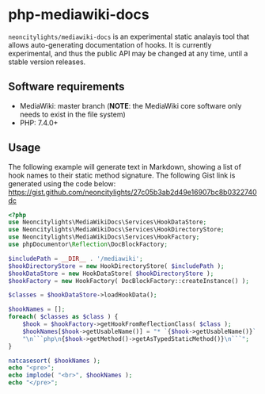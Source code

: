 # php-mediawiki-docs
`neoncitylights/mediawiki-docs` is an experimental static analayis tool that allows auto-generating documentation of hooks.
It is currently experimental, and thus the public API may be changed at any time, until a stable version releases.

## Software requirements
* MediaWiki: master branch (**NOTE**: the MediaWiki core software only needs to exist in the file system)
* PHP: 7.4.0+

## Usage
The following example will generate text in Markdown, showing a list of hook names to their static method signature.
The following Gist link is generated using the code below: https://gist.github.com/neoncitylights/27c05b3ab2d49e16907bc8b0322740dc

```php
<?php
use Neoncitylights\MediaWikiDocs\Services\HookDataStore;
use Neoncitylights\MediaWikiDocs\Services\HookDirectoryStore;
use Neoncitylights\MediaWikiDocs\Services\HookFactory;
use phpDocumentor\Reflection\DocBlockFactory;

$includePath = __DIR__ . '/mediawiki';
$hookDirectoryStore = new HookDirectoryStore( $includePath );
$hookDataStore = new HookDataStore( $hookDirectoryStore );
$hookFactory = new HookFactory( DocBlockFactory::createInstance() );

$classes = $hookDataStore->loadHookData();

$hookNames = [];
foreach( $classes as $class ) {
	$hook = $hookFactory->getHookFromReflectionClass( $class );
	$hookNames[$hook->getUsableName()] = "* `{$hook->getUsableName()}`: " .
	"\n```php\n{$hook->getMethod()->getAsTypedStaticMethod()}\n```";
}

natcasesort( $hookNames );
echo "<pre>";
echo implode( "<br>", $hookNames );
echo "</pre>";
```
